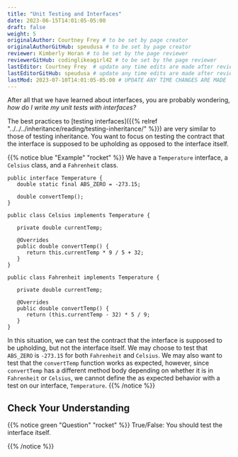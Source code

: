 ```yaml
---
title: "Unit Testing and Interfaces"
date: 2023-06-15T14:01:05-05:00
draft: false
weight: 5
originalAuthor: Courtney Frey # to be set by page creator
originalAuthorGitHub: speudusa # to be set by page creator
reviewer: Kimberly Horan # to be set by the page reviewer
reviewerGitHub: codinglikeagirl42 # to be set by the page reviewer
lastEditor: Courtney Frey  # update any time edits are made after review
lastEditorGitHub: speudusa # update any time edits are made after review
lastMod: 2023-07-10T14:01:05-05:00 # UPDATE ANY TIME CHANGES ARE MADE
---
```

After all that we have learned about interfaces, you are probably wondering, _how do I write my unit tests with interfaces?_

The best practices to [testing interfaces]({{% relref "../../../inheritance/reading/testing-inheritance/" %}}) are very similar to those of testing inheritance. You want to focus on testing the contract that the interface is supposed to be upholding as opposed to the interface itself.

{{% notice blue "Example" "rocket" %}} 
We have a `Temperature` interface, a `Celsius` class, and a `Fahrenheit` class.

```java{linenos=table,hl_lines=[],linenostart=1}
public interface Temperature {
   double static final ABS_ZERO = -273.15;

   double convertTemp();
}

public class Celsius implements Temperature {

   private double currentTemp;

   @Overrides
   public double convertTemp() {
      return this.currentTemp * 9 / 5 + 32;
   }
}

public class Fahrenheit implements Temperature {

   private double currentTemp;

   @Overrides
   public double convertTemp() {
      return (this.currentTemp - 32) * 5 / 9;
   }
}
```
In this situation, we can test the contract that the interface is supposed to be upholding, but not the interface itself. We may choose to test that `ABS_ZERO` is `-273.15` for both `Fahrenheit` and `Celsius`. We may also want to test that the `convertTemp` function works as expected, however, since `convertTemp` has a different method body depending on whether it is in `Fahrenheit` or `Celsius`, we cannot define the as expected behavior with a test on our interface, `Temperature`.
{{% /notice %}}


## Check Your Understanding

{{% notice green  "Question" "rocket" %}} 
 True/False: You should test the interface itself.
 <!-- ans: false -->
{{% /notice %}}